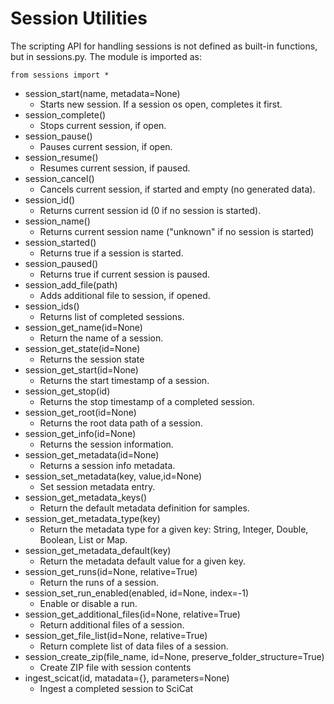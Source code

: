 # Session Utilities

The scripting API for handling sessions is not defined as built-in functions, but
in  sessions.py. The module is imported as:

```
from sessions import *

```

* session_start(name, metadata=None)
    - Starts new session. If a session os open, completes it first.
* session_complete()
    - Stops current session, if open.         
* session_pause()
    - Pauses current session, if open.         
* session_resume()
    - Resumes current session, if paused.         
* session_cancel()
    - Cancels current session, if started and empty (no generated data).      
* session_id()
    - Returns current session id (0 if no session is started).
* session_name()
    - Returns current session name ("unknown" if no session is started) 
* session_started()
    - Returns true if a session is started.
* session_paused()
    - Returns true if current session is paused.
* session_add_file(path)
    - Adds additional file to session, if opened. 
* session_ids()
    - Returns list of completed sessions.
* session_get_name(id=None)
    - Return the name of a session.
* session_get_state(id=None)
    - Returns the session state 
* session_get_start(id=None)
    - Returns the start timestamp of a session.
* session_get_stop(id)
    - Returns the stop timestamp of a completed session.
* session_get_root(id=None)
    - Returns the root data path of a session.
* session_get_info(id=None)
    - Returns the session information.
* session_get_metadata(id=None)
    - Returns a session info metadata.
* session_set_metadata(key, value,id=None)
    - Set session  metadata entry.
* session_get_metadata_keys()
    - Return the default metadata definition for samples.
* session_get_metadata_type(key)
    - Return the metadata type for a given key: String, Integer, Double, Boolean, List or Map.
* session_get_metadata_default(key)
    - Return the metadata default value for a given key.
* session_get_runs(id=None, relative=True)
    - Return the runs of a session.
* session_set_run_enabled(enabled, id=None, index=-1)
    - Enable or disable a run.
* session_get_additional_files(id=None, relative=True)
    - Return additional files of a session.
* session_get_file_list(id=None, relative=True)
    - Return complete list of data files of a session.
* session_create_zip(file_name, id=None, preserve_folder_structure=True)
    - Create ZIP file with session contents
* ingest_scicat(id, matadata={}, parameters=None)
    - Ingest a completed session to SciCat